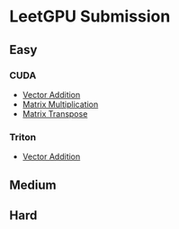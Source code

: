 # LeetGPU Submission

## **Easy**

### **CUDA**

- [Vector Addition](./cuda/vector_addition)
- [Matrix Multiplication](./cuda/matrix_multiplication)
- [Matrix Transpose](./cuda/matrix_transpose)

### **Triton**

- [Vector Addition](./triton/vector_addition)

## **Medium**

## **Hard**

